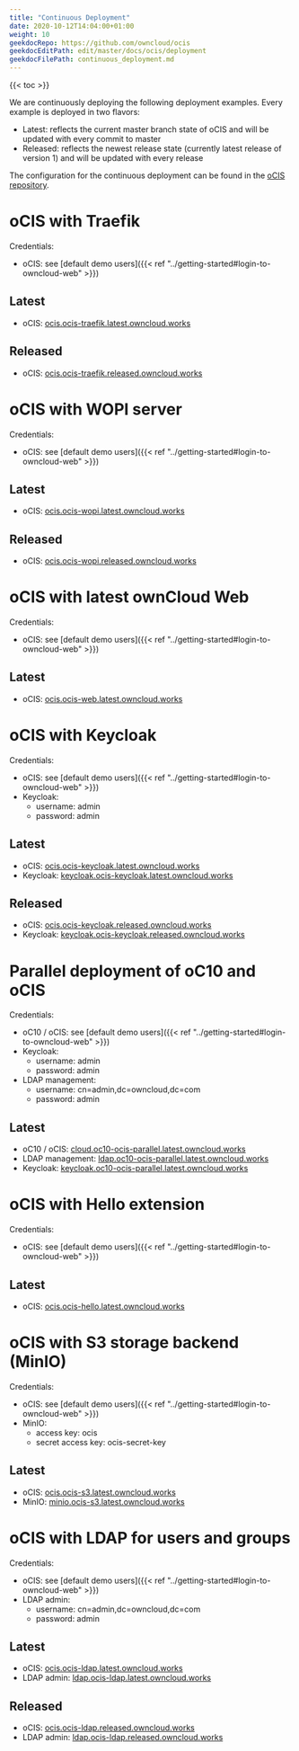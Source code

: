 ```yaml
---
title: "Continuous Deployment"
date: 2020-10-12T14:04:00+01:00
weight: 10
geekdocRepo: https://github.com/owncloud/ocis
geekdocEditPath: edit/master/docs/ocis/deployment
geekdocFilePath: continuous_deployment.md
---
```


{{< toc >}}

We are continuously deploying the following deployment examples. Every example is deployed in two flavors:

- Latest: reflects the current master branch state of oCIS and will be updated with every commit to master
- Released: reflects the newest release state (currently latest release of version 1) and will be updated with every release

The configuration for the continuous deployment can be found in the [oCIS repository](https://github.com/owncloud/ocis/tree/master/deployments/continuous-deployment-config).

# oCIS with Traefik

Credentials:

- oCIS: see [default demo users]({{< ref "../getting-started#login-to-owncloud-web" >}})

## Latest

- oCIS: [ocis.ocis-traefik.latest.owncloud.works](https://ocis.ocis-traefik.latest.owncloud.works)

## Released

- oCIS: [ocis.ocis-traefik.released.owncloud.works](https://ocis.ocis-traefik.released.owncloud.works)

# oCIS with WOPI server

Credentials:

- oCIS: see [default demo users]({{< ref "../getting-started#login-to-owncloud-web" >}})

## Latest

- oCIS: [ocis.ocis-wopi.latest.owncloud.works](https://ocis.ocis-wopi.latest.owncloud.works)

## Released

- oCIS: [ocis.ocis-wopi.released.owncloud.works](https://ocis.ocis-wopi.released.owncloud.works)

# oCIS with latest ownCloud Web

Credentials:

- oCIS: see [default demo users]({{< ref "../getting-started#login-to-owncloud-web" >}})

## Latest

- oCIS: [ocis.ocis-web.latest.owncloud.works](https://ocis.ocis-web.latest.owncloud.works)

# oCIS with Keycloak

Credentials:

- oCIS: see [default demo users]({{< ref "../getting-started#login-to-owncloud-web" >}})
- Keycloak:
  - username: admin
  - password: admin

## Latest

- oCIS: [ocis.ocis-keycloak.latest.owncloud.works](https://ocis.ocis-keycloak.latest.owncloud.works)
- Keycloak: [keycloak.ocis-keycloak.latest.owncloud.works](https://keycloak.ocis-keycloak.latest.owncloud.works)

## Released

- oCIS: [ocis.ocis-keycloak.released.owncloud.works](https://ocis.ocis-keycloak.released.owncloud.works)
- Keycloak: [keycloak.ocis-keycloak.released.owncloud.works](https://keycloak.ocis-keycloak.released.owncloud.works)

# Parallel deployment of oC10 and oCIS

Credentials:

- oC10 / oCIS: see [default demo users]({{< ref "../getting-started#login-to-owncloud-web" >}})
- Keycloak:
  - username: admin
  - password: admin
- LDAP management:
  - username: cn=admin,dc=owncloud,dc=com
  - password: admin

## Latest

- oC10 / oCIS: [cloud.oc10-ocis-parallel.latest.owncloud.works](https://cloud.oc10-ocis-parallel.latest.owncloud.works)
- LDAP management: [ldap.oc10-ocis-parallel.latest.owncloud.works](https://ldap.oc10-ocis-parallel.latest.owncloud.works)
- Keycloak: [keycloak.oc10-ocis-parallel.latest.owncloud.works](https://keycloak.oc10-ocis-parallel.latest.owncloud.works)

# oCIS with Hello extension

Credentials:

- oCIS: see [default demo users]({{< ref "../getting-started#login-to-owncloud-web" >}})

## Latest

- oCIS: [ocis.ocis-hello.latest.owncloud.works](https://ocis.ocis-hello.latest.owncloud.works)

# oCIS with S3 storage backend (MinIO)

Credentials:

- oCIS: see [default demo users]({{< ref "../getting-started#login-to-owncloud-web" >}})
- MinIO:
  - access key: ocis
  - secret access key: ocis-secret-key

## Latest

- oCIS: [ocis.ocis-s3.latest.owncloud.works](https://ocis.ocis-s3.latest.owncloud.works)
- MinIO: [minio.ocis-s3.latest.owncloud.works](https://minio.ocis-s3.latest.owncloud.works)

# oCIS with LDAP for users and groups

Credentials:

- oCIS: see [default demo users]({{< ref "../getting-started#login-to-owncloud-web" >}})
- LDAP admin:
  - username: cn=admin,dc=owncloud,dc=com
  - password: admin

## Latest

- oCIS: [ocis.ocis-ldap.latest.owncloud.works](https://ocis.ocis-ldap.latest.owncloud.works)
- LDAP admin: [ldap.ocis-ldap.latest.owncloud.works](https://ldap.ocis-ldap.latest.owncloud.works)

## Released

- oCIS: [ocis.ocis-ldap.released.owncloud.works](https://ocis.ocis-ldap.released.owncloud.works)
- LDAP admin: [ldap.ocis-ldap.released.owncloud.works](https://ldap.ocis-ldap.released.owncloud.works)
